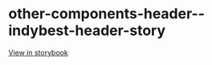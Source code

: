 # other-components-header--indybest-header-story

[View in storybook](https://raw.githack.com/Independent-Digital-News-and-Media-Ltd/indy-branch-review/PR-7728-sb/index.html?path=/story/other-components-header--indybest-header-story)
